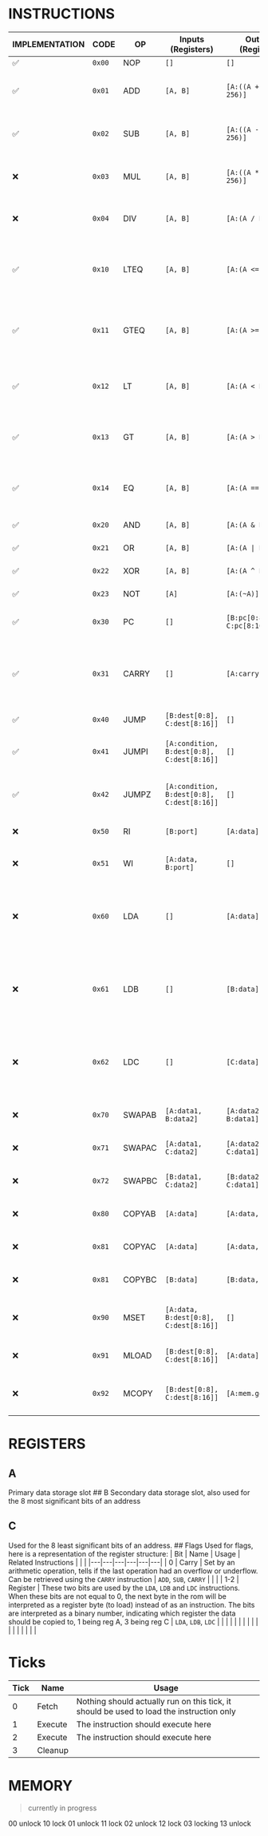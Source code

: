 # INSTRUCTIONS
| IMPLEMENTATION | CODE | OP | Inputs (Registers) | Outputs (Registers) | Description |
|---|---|---|---|---|---|
| ✅ | `0x00` | NOP | `[]` | `[]` | No Operation |
| ✅ | `0x01` | ADD | `[A, B]` | `[A:((A + B) % 256)]` | Performs an addition on `A` and `B`, returns `A + B` |
| ✅ | `0x02` | SUB | `[A, B]` | `[A:((A - B) % 256)]` | Performs a substraction of `A` by `B`, returns `A - B` |
| ❌ | `0x03` | MUL | `[A, B]` | `[A:((A * B) % 256)]` | Performs a multiplication on `A` and `B`, returns `A * B` |
| ❌ | `0x04` | DIV | `[A, B]` | `[A:(A / B)]` | Performs a division on `A` by `B`, returns `A / B` |
| ✅ | `0x10` | LTEQ | `[A, B]` | `[A:(A <= B)]` | Returns `0xFF` if `A` is less than or equal to `B`, `0` otherwise `0x00` |
| ✅ | `0x11` | GTEQ | `[A, B]` | `[A:(A >= B)]` | Returns `0xFF` if `A` is greater than or equal to `B`, `0` otherwise `0x00` |
| ✅ | `0x12` | LT | `[A, B]` | `[A:(A < B)]` | Returns `0xFF` if `A` is greater than `B`, `0` otherwise `0x00` |
| ✅ | `0x13` | GT | `[A, B]` | `[A:(A > B)]` | Returns `0xFF` if `A` is less than `B`, `0` otherwise `0x00` |
| ✅ | `0x14` | EQ | `[A, B]` | `[A:(A == B)]` | Returns `0xFF` if `A` is equal to `B`, `0` otherwise `0x00` |
| ✅ | `0x20` | AND | `[A, B]` | `[A:(A & B)]` | bitwise AND operation |
| ✅ | `0x21` | OR | `[A, B]` | `[A:(A \| B)]` | bitwise OR operation |
| ✅ | `0x22` | XOR | `[A, B]` | `[A:(A ^ B)]` | bitwise XOR operation,  |
| ✅ | `0x23` | NOT | `[A]` | `[A:(~A)]` | bitwise NOT operation |
| ✅ | `0x30` | PC | `[]` | `[B:pc[0:8], C:pc[8:16]]` | Returns the positional counter |
| ✅ | `0x31` | CARRY | `[]` | `[A:carry]` | Returns `0xFF` if the last arithmetic operation had a carry, otherwise `0x00` |
| ✅ | `0x40` | JUMP | `[B:dest[0:8], C:dest[8:16]]` | `[]` | Jumps to `dest` |
| ✅ | `0x41` | JUMPI | `[A:condition, B:dest[0:8], C:dest[8:16]]` | `[]` | Jumps to `dest` if `condition` is equal to `0xFF` |
| ✅ | `0x42` | JUMPZ | `[A:condition, B:dest[0:8], C:dest[8:16]]` | `[]` | Jumps to `dest` if `condition` is equal to `0x00` |
| ❌ | `0x50` | RI | `[B:port]` | `[A:data]` | Read from the I/O port `port` |
| ❌ | `0x51` | WI | `[A:data, B:port]` | `[]` | Write byte `data` to the I/O port `port` |
| ❌ | `0x60` | LDA | `[]` | `[A:data]` | Set register `A` to the next byte of the rom; next op will be interpreted as `NOP` |
| ❌ | `0x61` | LDB | `[]` | `[B:data]` | Set register `B` to the next byte of the rom; next op will be interpreted as `NOP` |
| ❌ | `0x62` | LDC | `[]` | `[C:data]` | Set register `C` to the next byte of the rom; next op will be interpreted as `NOP` |
| ❌ | `0x70` | SWAPAB | `[A:data1, B:data2]` | `[A:data2, B:data1]` | Swap registers `A` and `B` |
| ❌ | `0x71` | SWAPAC | `[A:data1, C:data2]` | `[A:data2, C:data1]` | Swap registers `A` and `C` |
| ❌ | `0x72` | SWAPBC | `[B:data1, C:data2]` | `[B:data2, C:data1]` | Swap registers `B` and `C` |
| ❌ | `0x80` | COPYAB | `[A:data]` | `[A:data, B:data]` | Copy register `A` to register `B` |
| ❌ | `0x81` | COPYAC | `[A:data]` | `[A:data, C:data]` | Copy register `A` to register `C` |
| ❌ | `0x81` | COPYBC | `[B:data]` | `[B:data, C:data]` | Copy register `B` to register `C` |
| ❌ | `0x90` | MSET | `[A:data, B:dest[0:8], C:dest[8:16]]` | `[]` | Write to the memory `data` at position `dest`. |
| ❌ | `0x91` | MLOAD | `[B:dest[0:8], C:dest[8:16]]` | `[A:data]` | Read the memory at position `dest` |
| ❌ | `0x92` | MCOPY | `[B:dest[0:8], C:dest[8:16]]` | `[A:mem.get(dest)]` | Copy 1 byte of memory at `dest` into the register `A`. |

# REGISTERS
## A
Primary data storage slot
## B
Secondary data storage slot, also used for the 8 most significant bits of an address
## C
Used for the 8 least significant bits of an address.
## Flags
Used for flags, here is a representation of the register structure:
| Bit | Name | Usage | Related Instructions |  |  |
|---|---|---|---|---|---|
| 0 | Carry | Set by an arithmetic operation, tells if the last operation had an overflow or underflow. Can be retrieved using the `CARRY` instruction | `ADD`, `SUB`, `CARRY` |  |  |
| 1-2 | Register | These two bits are used by the `LDA`, `LDB` and `LDC` instructions. When these bits are not equal to 0, the next byte in the rom will be interpreted as a register byte (to load) instead of as an instruction. The bits are interpreted as a binary number, indicating which register the data should be copied to, 1 being reg A, 3 being reg C | `LDA`, `LDB`, `LDC` |  |  |
|  |  |  |  |  |  |
|  |  |  |  |  |  |

# Ticks
| Tick | Name | Usage |
|---|---|---|
| 0 | Fetch | Nothing should actually run on this tick, it should be used to load the instruction only |
| 1 | Execute | The instruction should execute here |
| 2 | Execute | The instruction should execute here |
| 3 | Cleanup |  |
# MEMORY
> currently in progress

00	unlock	10	lock
01	unlock	11	lock
02	unlock	12	lock
03	locking	13	unlock